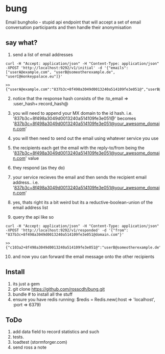 bung
====

Email bungholio - stupid api endpoint that will accept a set of email conversation participants and then handle their anonymisation

say what?
---------

1. send a list of email addresses

```
curl -H "Accept: application/json" -H "Content-Type: application/json" -XPOST 'http://localhost:9292/v1/initial' -d '{"emails": ["userA@example.com", "userB@someotherexample.de", "userC@monkeypalace.eu"]}'

>> {"userA@example.com":"837b3c+8f498a3049d0013240a514109fe3e051@","userB@someotherexample.de":"c103a2+8f498a3049d0013240a514109fe3e051@","userC@monkeypalace.eu":"24ca58+8f498a3049d0013240a514109fe3e051@"}
```

2. notice that the response hash consists of the :to_email => :user_hash+:record_hash@
3. you will need to append your MX domain to the id hash. i.e. '837b3c+8f498a3049d0013240a514109fe3e051@' becomes '837b3c+8f498a3049d0013240a514109fe3e051@your_awesome_domain.com'
4. you will then need to send out the email using whatever service you use

5. the recipients each get the email with the reply-to/from being the '837b3c+8f498a3049d0013240a514109fe3e051@your_awesome_domain.com' value
6. they respond (as they do)
7. your service recieves the email and then sends the recipient email address.. i.e. '837b3c+8f498a3049d0013240a514109fe3e051@your_awesome_domain.com'
8. yes, thats right its a bit weird but its a reductive-boolean-union of the email address list
9. query the api like so

```
curl -H "Accept: application/json" -H "Content-Type: application/json" -XPOST 'http://localhost:9292/v1/responded' -d '{"from": "837b3c+8f498a3049d0013240a514109fe3e051@domain.com"}'

>> {"c103a2+8f498a3049d0013240a514109fe3e051@":"userB@someotherexample.de","24ca58+8f498a3049d0013240a514109fe3e051@":"userC@monkeypalace.eu"}
``` 

10. and now you can forward the email message onto the other recipients


Install
-------

1. its just a gem
2. git clone https://github.com/rosscdh/bung.git
3. bundle # to install all the stuff
4. ensure you have redis running: $redis = Redis.new(:host => 'localhost', :port => 6379)


ToDo
----

1. add data field to record statistics and such
2. tests.
3. loadtest (stormforger.com)
4. send ross a note